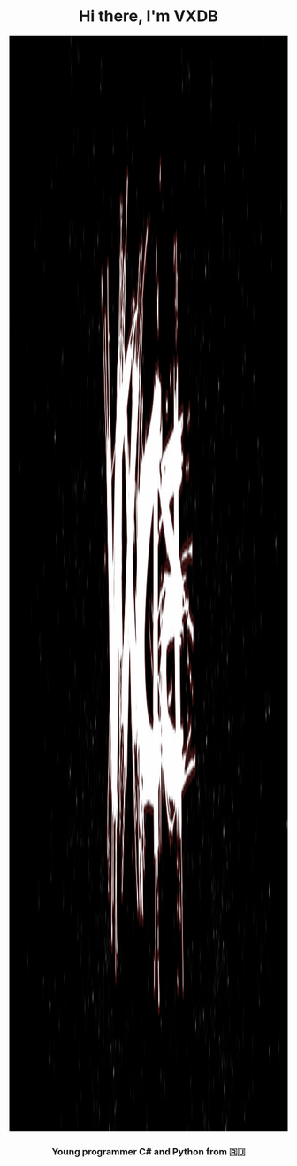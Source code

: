 <h1 align="center">Hi there, I'm VXDB</h1> 
<img src="https://github.com/vertexDB/vertexDB/blob/main/name.png" height="1980"/>
<h3 align="center">Young programmer C# and Python from 🇷🇺</h3>
